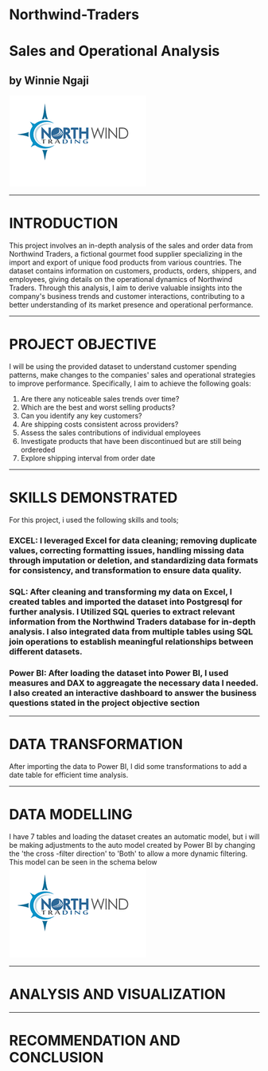 # Northwind-Traders
# Sales and Operational Analysis
## by Winnie Ngaji
![](images/NW_Logo.png)  
___
# INTRODUCTION
This project involves an in-depth analysis of the sales and order data from Northwind Traders, a fictional gourmet food supplier specializing in the import and export of unique food products from various countries. The dataset contains information on customers, products, orders, shippers, and employees, giving details on the operational dynamics of Northwind Traders. Through this analysis, I aim to derive valuable insights into the company's business trends and customer interactions, contributing to a better understanding of its market presence and operational performance.
___
# PROJECT OBJECTIVE
I will be using the provided dataset to understand customer spending patterns, make changes to the companies' sales and operational strategies to improve performance. Specifically, I aim to achieve the following goals:

1. Are there any noticeable sales trends over time?
2. Which are the best and worst selling products?
3. Can you identify any key customers?
4. Are shipping costs consistent across providers?
5. Assess the sales contributions of individual employees
6. Investigate products that have been discontinued but are still being ordereded
7. Explore shipping interval from order date
___
# SKILLS DEMONSTRATED
For this project, i used the following skills and tools;
  ### EXCEL: I leveraged Excel for data cleaning; removing duplicate values, correcting formatting issues, handling missing data through imputation or deletion, and standardizing data formats for consistency, and transformation to ensure data quality.
  
  ### SQL: After cleaning and transforming my data on Excel, I created tables and imported the dataset into Postgresql for further analysis. I Utilized SQL queries to extract relevant information from the Northwind Traders database for in-depth analysis. I also integrated data from multiple tables using SQL join operations to establish meaningful relationships between different datasets.
  
  ### Power BI: After loading the dataset into Power BI, I used measures and DAX to aggreagate the necessary data I needed. I also created an interactive dashboard to answer the business questions stated in the project objective section
___
# DATA TRANSFORMATION
After importing the data to Power BI, I did some transformations to add a date table for efficient time analysis. 
___
# DATA MODELLING
I have 7 tables and loading the dataset creates an automatic model, but i will be making adjustments to the auto model created by Power BI by changing the 'the cross -filter direction' to 'Both' to allow a more dynamic filtering. This model can be seen in the schema below
![](images/NW_Logo.png)

  
___

# ANALYSIS AND VISUALIZATION

___
# RECOMMENDATION AND CONCLUSION
